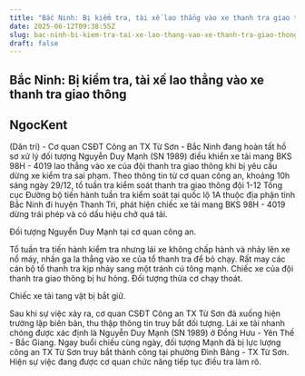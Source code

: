 ```yaml
---
title: "Bắc Ninh: Bị kiểm tra, tài xế lao thẳng vào xe thanh tra giao thông"
date: 2025-06-12T09:38:55Z
slug: bac-ninh-bi-kiem-tra-tai-xe-lao-thang-vao-xe-thanh-tra-giao-thong
draft: false
---
```


## Bắc Ninh: Bị kiểm tra, tài xế lao thẳng vào xe thanh tra giao thông

## NgocKent

(Dân trí) - Cơ quan CSĐT Công an TX Từ Sơn - Bắc Ninh đang hoàn tất hồ sơ xử lý đối tượng Nguyễn Duy Mạnh (SN 1989) điều khiển xe tải mang BKS 98H - 4019 lao thẳng vào xe của đội thanh tra giao thông khi bị yêu cầu dừng xe kiểm tra sai phạm.
Theo thông tin từ cơ quan công an, khoảng 10h sáng ngày 29/12, tổ tuần tra kiểm soát thanh tra giao thông đội 1-12 Tồng cục Đường bộ tiến hành tuần tra kiểm soát tại quốc lộ 1A thuộc địa phận tỉnh Bắc Ninh đi huyện Thanh Trì, phát hiện chiếc xe tải mang BKS 98H - 4019 dừng trái phép và có dấu hiệu chở quá tải. 

Đối tượng Nguyễn Duy Mạnh tại cơ quan công an.



Tổ tuần tra tiến hành kiểm tra nhưng lái xe không chấp hành và nhảy lên xe nổ máy, nhấn ga la thẳng vào xe của tổ thanh tra để bỏ chạy. Rất may các cán bộ tổ thanh tra kịp nhảy sang một tránh cú tông mạnh. Chiếc xe của đội thanh tra giao thông bị hư hỏng. Đối tượng thừa cơ chạy thoát. 

Chiếc xe tải tang vật bị bắt giữ.

Sau khi sự việc xảy ra, cơ quan CSĐT Công an TX Từ Sơn đã xuống hiện trường lập biên bản, thu thập thông tin truy bắt đối tượng. Lái xe tải nhanh chóng được xác định là Nguyễn Duy Mạnh (SN 1989) ở Đồng Hưu - Yên Thế - Bắc Giang.
Ngay buổi chiều cùng ngày, đối tượng Mạnh đã bị lực lượng công an TX Từ Sơn truy bắt thành công tại phường Đình Bảng - TX Từ Sơn. Hiện sự việc đang được cơ quan chức năng tiếp tục điều tra làm rõ.